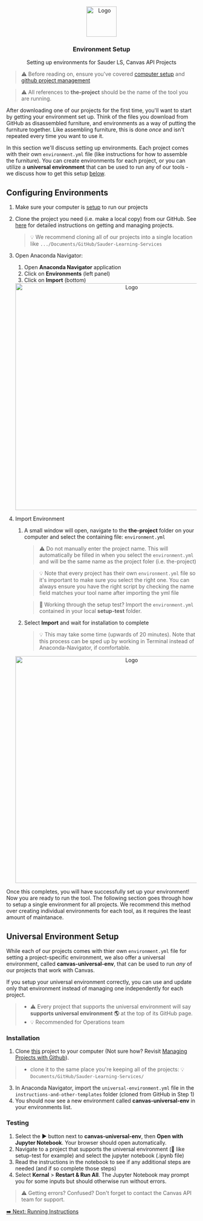 <br />
<p align="center">
  <div align="center">
    <img src="../imgs/earth.png" alt="Logo" height="80">
  </div>

  <h3 align="center">Environment Setup</h3>

  <p align="center">
  Setting up environments for Sauder LS, Canvas API Projects
    <br />
  </p>
</p>

> ⚠️ Before reading on, ensure you've covered [computer setup](computer-setup.md) and [github project management](github-project-management.md)

> ⚠️ All references to **the-project** should be the name of the tool you are running.

After downloading one of our projects for the first time, you'll want to start by getting your environment set up. Think of the files you download from GitHub as disassembled furniture, and environments as a way of putting the furniture together. Like assembling furniture, this is done _once_ and isn't repeated every time you want to use it.

In this section we'll discuss setting up environments. Each project comes with their own `environment.yml` file (like instructions for how to assemble the furniture). You can create environments for each project, or you can utilize a **universal environment** that can be used to run any of our tools - we discuss how to get this setup [below](#universal-environment-setup).

## Configuring Environments

1. Make sure your computer is [setup](computer-setup.md) to run our projects

1. Clone the project you need (i.e. make a local copy) from our GitHub. See [here](github-project-management.md) for detailed instructions on getting and managing projects.

   > 💡 We recommend cloning all of our projects into a single location like `.../Documents/GitHub/Sauder-Learning-Services`

1. Open Anaconda Navigator:

   1. Open **Anaconda Navigator** application
   2. Click on **Environments** (left panel)
   3. Click on **Import** (bottom)

   <div align="center">
      <img src="../imgs/sauder-ops-guide/anaconda-env-import.png" alt="Logo" width="600">
   </div>

1. Import Environment

   1. A small window will open, navigate to the **the-project** folder on your computer and select the containing file: `environment.yml`

      > ⚠️ Do not manually enter the project name. This will automatically be filled in when you select the `environment.yml` and will be the same name as the project foler (i.e. the-project)

      > 💡 Note that every project has their own `environment.yml` file so it's important to make sure you select the right one. You can always ensure you have the right script by checking the name field matches your tool name after importing the yml file

      > 👷 Working through the setup test? Import the `environment.yml` contained in your local **setup-test** folder.

   1. Select **Import** and wait for installation to complete
      > 💡 This may take some time (upwards of 20 minutes). Note that this process can be sped up by working in Terminal instead of Anaconda-Navigator, if comfortable.

   <div align="center">
      <img src="../imgs/sauder-ops-guide/anaconda-import-box.png" alt="Logo" width="600">
   </div>

Once this completes, you will have successfully set up your environment! Now you are ready to run the tool. The following section goes through how to setup a single environment for all projects. We recommend this method over creating individual environments for each tool, as it requires the least amount of maintanace.

## Universal Environment Setup

While each of our projects comes with thier own `environment.yml` file for setting a project-specific environment, we also offer a universal environment, called **canvas-universal-env**, that can be used to run _any_ of our projects that work with Canvas.

If you setup your universal environment correctly, you can use and update only that environment instead of managing one independently for each project.

> - ⚠️ Every project that supports the universal environment will say **supports universal environment 🌎** at the top of its GitHub page.
> - 💡 Recommended for Operations team

### Installation

1. Clone [this](https://github.com/saud-learning-services/instructions-and-other-templates) project to your computer (Not sure how? Revisit [Managing Projects with Github](managing-projects-with-github.md)).
> - clone it to the same place you're keeping all of the projects: 💡 `Documents/GitHub/Sauder-Learning-Services/`
3. In Anaconda Navigator, import the `universal-environment.yml` file in the `instructions-and-other-templates` folder (cloned from GitHub in Step 1)
4. You should now see a new environment called **canvas-universal-env** in your environments list.

### Testing

1. Select the ▶ button next to **canvas-universal-env**, then **Open with Jupyter Notebook**. Your browser should open automatically.
2. Navigate to a project that supports the universal environment (👷 like setup-test for example) and select the jupyter notebook (.ipynb file)
3. Read the instructions in the notebook to see if any additional steps are needed (and if so complete those steps)
4. Select **Kernal** > **Restart & Run All**. The Jupyter Notebook may prompt you for some inputs but should otherwise run without errors.

> ⚠️ Getting errors? Confused? Don't forget to contact the Canvas API team for support.

[➡️ Next: Running Instructions](running-instructions.md)
